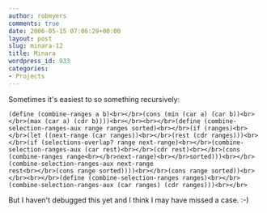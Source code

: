 ```yaml
---
author: robmyers
comments: true
date: 2006-05-15 07:06:29+00:00
layout: post
slug: minara-12
title: Minara
wordpress_id: 933
categories:
- Projects
---
```


  
Sometimes it's easiest to so something recursively:  

    
    (define (combine-ranges a b)<br></br>(cons (min (car a) (car b))<br></br>(max (car a) (cdr b))))<br></br><br></br>(define (combine-selection-ranges-aux range ranges sorted)<br></br>(if (ranges)<br></br>(let ((next-range (car ranges))<br></br>(rest (cdr ranges)))<br></br>(if (selections-overlap? range next-range)<br></br>(combine-selection-ranges-aux (car rest)<br></br>(cdr rest)<br></br>(cons (combine-ranges range<br></br>next-range)<br></br>sorted)))<br></br>(combine-selection-ranges-aux next-range 	                                      rest<br></br>(cons range sorted))))<br></br>(cons range sorted))<br></br><br></br>(define (combine-selection-ranges ranges)<br></br>(combine-selection-ranges-aux (car ranges) (cdr ranges)))<br></br>

  
But I haven't debugged this yet and I think I may have missed a case. :-)  


  


